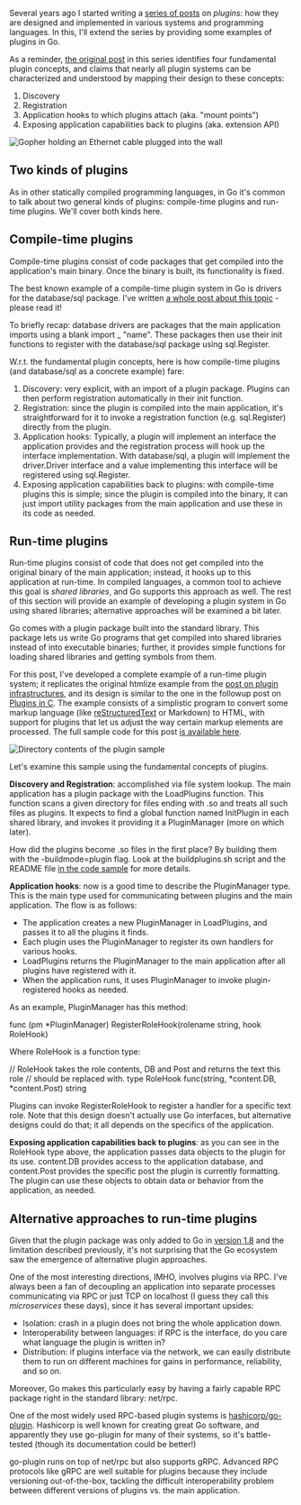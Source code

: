Several years ago I started writing a [series of posts](https://eli.thegreenplace.net/tag/plugins) on _plugins_: how they are designed and implemented in various systems and programming languages. In this, I'll extend the series by providing some examples of plugins in Go.

As a reminder, [the original post](https://eli.thegreenplace.net/2012/08/07/fundamental-concepts-of-plugin-infrastructures) in this series identifies four fundamental plugin concepts, and claims that nearly all plugin systems can be characterized and understood by mapping their design to these concepts:

1.  Discovery
2.  Registration
3.  Application hooks to which plugins attach (aka. "mount points")
4.  Exposing application capabilities back to plugins (aka. extension API)

![Gopher holding an Ethernet cable plugged into the wall](https://eli.thegreenplace.net/images/2021/gopherplug.png)

## Two kinds of plugins

As in other statically compiled programming languages, in Go it's common to talk about two general kinds of plugins: compile-time plugins and run-time plugins. We'll cover both kinds here.

## Compile-time plugins

Compile-time plugins consist of code packages that get compiled into the application's main binary. Once the binary is built, its functionality is fixed.

The best known example of a compile-time plugin system in Go is drivers for the database/sql package. I've written [a whole post about this topic](https://eli.thegreenplace.net/2019/design-patterns-in-gos-databasesql-package/) - please read it!

To briefly recap: database drivers are packages that the main application imports using a blank import \_ "name". These packages then use their init functions to register with the database/sql package using sql.Register.

W.r.t. the fundamental plugin concepts, here is how compile-time plugins (and database/sql as a concrete example) fare:

1.  Discovery: very explicit, with an import of a plugin package. Plugins can then perform registration automatically in their init function.
2.  Registration: since the plugin is compiled into the main application, it's straightforward for it to invoke a registration function (e.g. sql.Register) directly from the plugin.
3.  Application hooks: Typically, a plugin will implement an interface the application provides and the registration process will hook up the interface implementation. With database/sql, a plugin will implement the driver.Driver interface and a value implementing this interface will be registered using sql.Register.
4.  Exposing application capabilities back to plugins: with compile-time plugins this is simple; since the plugin is compiled into the binary, it can just import utility packages from the main application and use these in its code as needed.

## Run-time plugins

Run-time plugins consist of code that does not get compiled into the original binary of the main application; instead, it hooks up to this application at run-time. In compiled languages, a common tool to achieve this goal is _shared libraries_, and Go supports this approach as well. The rest of this section will provide an example of developing a plugin system in Go using shared libraries; alternative approaches will be examined a bit later.

Go comes with a plugin package built into the standard library. This package lets us write Go programs that get compiled into shared libraries instead of into executable binaries; further, it provides simple functions for loading shared libraries and getting symbols from them.

For this post, I've developed a complete example of a run-time plugin system; it replicates the original htmlize example from the [post on plugin infrastructures](https://eli.thegreenplace.net/2012/08/07/fundamental-concepts-of-plugin-infrastructures), and its design is similar to the one in the followup post on [Plugins in C](https://eli.thegreenplace.net/2012/08/24/plugins-in-c). The example consists of a simplistic program to convert some markup language (like [reStructuredText](https://en.wikipedia.org/wiki/ReStructuredText) or Markdown) to HTML, with support for plugins that let us adjust the way certain markup elements are processed. The full sample code for this post [is available here](https://github.com/eliben/code-for-blog/tree/master/2021/go-htmlize-plugin).

![Directory contents of the plugin sample](https://eli.thegreenplace.net/images/2021/plugin-dir-contents.png)

Let's examine this sample using the fundamental concepts of plugins.

**Discovery and Registration**: accomplished via file system lookup. The main application has a plugin package with the LoadPlugins function. This function scans a given directory for files ending with .so and treats all such files as plugins. It expects to find a global function named InitPlugin in each shared library, and invokes it providing it a PluginManager (more on which later).

How did the plugins become .so files in the first place? By building them with the \-buildmode=plugin flag. Look at the buildplugins.sh script and the README file [in the code sample](https://github.com/eliben/code-for-blog/blob/master/2021/go-htmlize-plugin/) for more details.

**Application hooks**: now is a good time to describe the PluginManager type. This is the main type used for communicating between plugins and the main application. The flow is as follows:

-   The application creates a new PluginManager in LoadPlugins, and passes it to all the plugins it finds.
-   Each plugin uses the PluginManager to register its own handlers for various hooks.
-   LoadPlugins returns the PluginManager to the main application after all plugins have registered with it.
-   When the application runs, it uses PluginManager to invoke plugin-registered hooks as needed.

As an example, PluginManager has this method:

func (pm \*PluginManager) RegisterRoleHook(rolename string, hook RoleHook)

Where RoleHook is a function type:

// RoleHook takes the role contents, DB and Post and returns the text this role
// should be replaced with.
type RoleHook func(string, \*content.DB, \*content.Post) string

Plugins can invoke RegisterRoleHook to register a handler for a specific text role. Note that this design doesn't actually use Go interfaces, but alternative designs could do that; it all depends on the specifics of the application.

**Exposing application capabilities back to plugins**: as you can see in the RoleHook type above, the application passes data objects to the plugin for its use. content.DB provides access to the application database, and content.Post provides the specific post the plugin is currently formatting. The plugin can use these objects to obtain data or behavior from the application, as needed.

## Alternative approaches to run-time plugins

Given that the plugin package was only added to Go in [version 1.8](https://golang.org/doc/go1.8) and the limitation described previously, it's not surprising that the Go ecosystem saw the emergence of alternative plugin approaches.

One of the most interesting directions, IMHO, involves plugins via RPC. I've always been a fan of decoupling an application into separate processes communicating via RPC or just TCP on localhost (I guess they call this _microservices_ these days), since it has several important upsides:

-   Isolation: crash in a plugin does not bring the whole application down.
-   Interoperability between languages: if RPC is the interface, do you care what language the plugin is written in?
-   Distribution: if plugins interface via the network, we can easily distribute them to run on different machines for gains in performance, reliability, and so on.

Moreover, Go makes this particularly easy by having a fairly capable RPC package right in the standard library: net/rpc.

One of the most widely used RPC-based plugin systems is [hashicorp/go-plugin](https://github.com/hashicorp/go-plugin). Hashicorp is well known for creating great Go software, and apparently they use go-plugin for many of their systems, so it's battle-tested (though its documentation could be better!)

go-plugin runs on top of net/rpc but also supports gRPC. Advanced RPC protocols like gRPC are well suitable for plugins because they include versioning out-of-the-box, tackling the difficult interoperability problem between different versions of plugins vs. the main application.